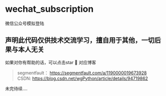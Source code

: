 # wechat_subscription
微信公众号模拟登陆

## 声明此代码仅供技术交流学习，擅自用于其他，一切后果与本人无关

如果对你有帮助的话，可以点击star 🌈
对应博客 

> segmentfault： https://segmentfault.com/a/1190000019673928
> CSDN: https://blog.csdn.net/wgPython/article/details/94719862

未完待续.... 
